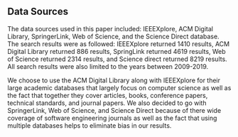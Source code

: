 ## Data Sources

The data sources used in this paper included: IEEEXplore, ACM Digital Library, SpringerLink, Web of Science, and the Science Direct database. The search results were as followed: IEEEXplore returned 1410 results, ACM Digital Library returned 886 results, SpringLink returned 4619 results, Web of Science returned 2314 results, and Science direct returned 8219 results. All search results were also limited to the years between 2009-2019.

We choose to use the ACM Digital Library along with IEEEXplore for their large academic databases that largely focus on computer science as well as the fact that together they cover articles, books, conference papers, technical standards, and journal papers. We also decided to go with SpringerLink, Web of Science, and Science Direct because of there wide coverage of software engineering journals as well as the fact that using multiple databases helps to eliminate bias in our results.